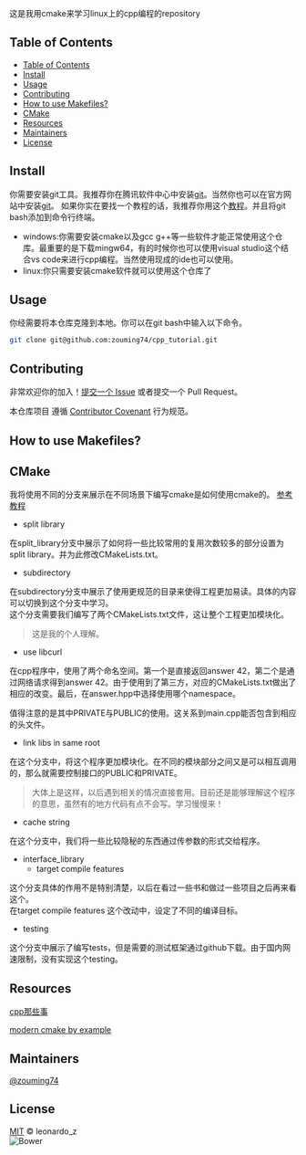 这是我用cmake来学习linux上的cpp编程的repository


## Table of Contents
- [Table of Contents](#table-of-contents)
- [Install](#install)
- [Usage](#usage)
- [Contributing](#contributing)
- [How to use Makefiles?](#how-to-use-makefiles)
- [CMake](#cmake)
- [Resources](#resources)
- [Maintainers](#maintainers)
- [License](#license)
## Install 
你需要安装git工具。我推荐你在腾讯软件中心中安装[git](https://pc.qq.com/detail/13/detail_22693.html)。当然你也可以在官方网站中安装[git](https://git-scm.com/download)。
如果你实在要找一个教程的话，我推荐你用这个[教程](https://blog.csdn.net/mukes/article/details/115693833)。并且将git bash添加到命令行终端。

- windows:你需要安装cmake以及gcc g++等一些软件才能正常使用这个仓库。最重要的是下载mingw64，有的时候你也可以使用visual studio这个结合vs code来进行cpp编程。当然使用现成的ide也可以使用。
- linux:你只需要安装cmake软件就可以使用这个仓库了

## Usage
你经需要将本仓库克隆到本地。你可以在git bash中输入以下命令。
```sh
git clone git@github.com:zouming74/cpp_tutorial.git
```
## Contributing
非常欢迎你的加入！[提交一个 Issue](https://github.com/RichardLitt/standard-readme/issues/new) 或者提交一个 Pull Request。


本仓库项目 遵循 [Contributor Covenant](http://contributor-covenant.org/version/1/3/0/) 行为规范。

## How to use Makefiles?

## CMake

我将使用不同的分支来展示在不同场景下编写cmake是如何使用cmake的。
[参考教程](https://github.com/stdrc/modern-cmake-by-example)

- split library  

在split_library分支中展示了如何将一些比较常用的复用次数较多的部分设置为split library。并为此修改CMakeLists.txt。

- subdirectory  

在subdirectory分支中展示了使用更规范的目录来使得工程更加易读。具体的内容可以切换到这个分支中学习。  
这个分支需要我们编写了两个CMakeLists.txt文件，这让整个工程更加模块化。  
>这是我的个人理解。

- use libcurl  

在cpp程序中，使用了两个命名空间。第一个是直接返回answer 42，第二个是通过网络请求得到answer 42。由于使用到了第三方，对应的CMakeLists.txt做出了相应的改变。最后，在answer.hpp中选择使用哪个namespace。  

值得注意的是其中PRIVATE与PUBLIC的使用。这关系到main.cpp能否包含到相应的头文件。

- link libs in same root

在这个分支中，将这个程序更加模块化。在不同的模块部分之间又是可以相互调用的，那么就需要控制接口的PUBLIC和PRIVATE。

>大体上是这样，以后遇到相关的情况直接套用。目前还是能够理解这个程序的意思，虽然有的地方代码有点不会写。学习慢慢来！

- cache string  

在这个分支中，我们将一些比较隐秘的东西通过传参数的形式交给程序。

- interface_library 
    - target compile features

这个分支具体的作用不是特别清楚，以后在看过一些书和做过一些项目之后再来看这个。  
在target compile features 这个改动中，设定了不同的编译目标。

- testing  

这个分支中展示了编写tests，但是需要的测试框架通过github下载。由于国内网速限制，没有实现这个testing。

## Resources
[cpp那些事](https://github.com/Light-City/CPlusPlusThings)

[modern cmake by example](https://github.com/stdrc/modern-cmake-by-example)

## Maintainers
[@zouming74](https://github.com/zouming74)

## License
[MIT](LICENSE) © leonardo_z  
![Bower](https://img.shields.io/badge/license-MIT-green)